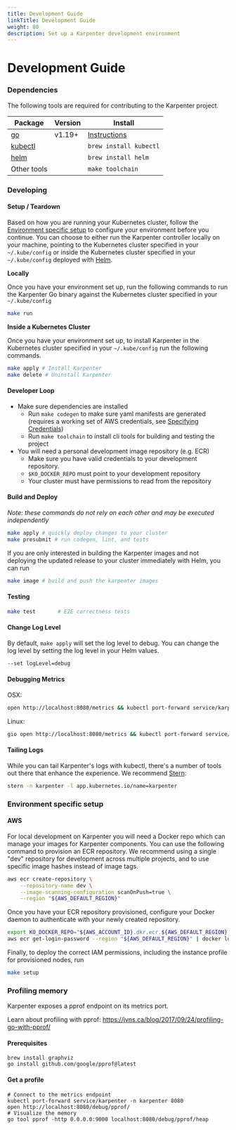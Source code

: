 ```yaml
---
title: Development Guide
linkTitle: Development Guide
weight: 80
description: Set up a Karpenter development environment
---
```


# Development Guide

### Dependencies

The following tools are required for contributing to the Karpenter project.

| Package                                                            | Version | Install                                        |
| ------------------------------------------------------------------ | ------- | ---------------------------------------------- |
| [go](https://golang.org/dl/)                                       | v1.19+  | [Instructions](https://golang.org/doc/install) |
| [kubectl](https://kubernetes.io/docs/tasks/tools/install-kubectl/) |         | `brew install kubectl`                         |
| [helm](https://helm.sh/docs/intro/install/)                        |         | `brew install helm`                            |
| Other tools                                                        |         | `make toolchain`                               |

### Developing

#### Setup / Teardown

Based on how you are running your Kubernetes cluster, follow the [Environment specific setup](development-guide.md#environment-specific-setup) to configure your environment before you continue. You can choose to either run the Karpenter controller locally on your machine, pointing to the Kubernetes cluster specified in your `~/.kube/config` or inside the Kubernetes cluster specified in your `~/.kube/config` deployed with [Helm](https://helm.sh/).

**Locally**

Once you have your environment set up, run the following commands to run the Karpenter Go binary against the Kubernetes cluster specified in your `~/.kube/config`

```bash
make run
```

**Inside a Kubernetes Cluster**

Once you have your environment set up, to install Karpenter in the Kubernetes cluster specified in your `~/.kube/config` run the following commands.

```bash
make apply # Install Karpenter
make delete # Uninstall Karpenter
```

#### Developer Loop

* Make sure dependencies are installed
  * Run `make codegen` to make sure yaml manifests are generated (requires a working set of AWS credentials, see [Specifying Credentials](https://docs.aws.amazon.com/sdk-for-go/v1/developer-guide/configuring-sdk.html#specifying-credentials))
  * Run `make toolchain` to install cli tools for building and testing the project
* You will need a personal development image repository (e.g. ECR)
  * Make sure you have valid credentials to your development repository.
  * `$KO_DOCKER_REPO` must point to your development repository
  * Your cluster must have permissions to read from the repository

#### Build and Deploy

_Note: these commands do not rely on each other and may be executed independently_

```bash
make apply # quickly deploy changes to your cluster
make presubmit # run codegen, lint, and tests
```

If you are only interested in building the Karpenter images and not deploying the updated release to your cluster immediately with Helm, you can run

```bash
make image # build and push the karpenter images
```

#### Testing

```bash
make test       # E2E correctness tests
```

#### Change Log Level

By default, `make apply` will set the log level to debug. You can change the log level by setting the log level in your Helm values.

```bash
--set logLevel=debug
```

#### Debugging Metrics

OSX:

```bash
open http://localhost:8080/metrics && kubectl port-forward service/karpenter -n kube-system 8080
```

Linux:

```bash
gio open http://localhost:8080/metrics && kubectl port-forward service/karpenter -n karpenter 8080
```

#### Tailing Logs

While you can tail Karpenter's logs with kubectl, there's a number of tools out there that enhance the experience. We recommend [Stern](https://pkg.go.dev/github.com/planetscale/stern#section-readme):

```bash
stern -n karpenter -l app.kubernetes.io/name=karpenter
```

### Environment specific setup

#### AWS

For local development on Karpenter you will need a Docker repo which can manage your images for Karpenter components. You can use the following command to provision an ECR repository. We recommend using a single "dev" repository for development across multiple projects, and to use specific image hashes instead of image tags.

```bash
aws ecr create-repository \
    --repository-name dev \
    --image-scanning-configuration scanOnPush=true \
    --region "${AWS_DEFAULT_REGION}"
```

Once you have your ECR repository provisioned, configure your Docker daemon to authenticate with your newly created repository.

```bash
export KO_DOCKER_REPO="${AWS_ACCOUNT_ID}.dkr.ecr.${AWS_DEFAULT_REGION}.amazonaws.com/dev"
aws ecr get-login-password --region "${AWS_DEFAULT_REGION}" | docker login --username AWS --password-stdin "${KO_DOCKER_REPO}"
```

Finally, to deploy the correct IAM permissions, including the instance profile for provisioned nodes, run

```bash
make setup
```

### Profiling memory

Karpenter exposes a pprof endpoint on its metrics port.

Learn about profiling with pprof: https://jvns.ca/blog/2017/09/24/profiling-go-with-pprof/

#### Prerequisites

```
brew install graphviz
go install github.com/google/pprof@latest
```

#### Get a profile

```
# Connect to the metrics endpoint
kubectl port-forward service/karpenter -n karpenter 8080
open http://localhost:8080/debug/pprof/
# Visualize the memory
go tool pprof -http 0.0.0.0:9000 localhost:8080/debug/pprof/heap
```
